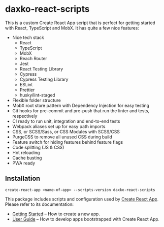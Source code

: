# daxko-react-scripts

This is a custom Create React App script that is perfect for getting started with React, TypeScript
and MobX. It has quite a few nice features:

- Nice tech stack
    - React
    - TypeScript
    - MobX
    - Reach Router
    - Jest
    - React Testing Library 
    - Cypress
    - Cypress Testing Library
    - ESLint
    - Prettier
    - husky/lint-staged
- Flexible folder structure
- MobX root store pattern with Dependency Injection for easy testing
- Git hooks for pre-commit and pre-push that run the linter and tests, respectively
- CI ready to run unit, integration and end-to-end tests
- Webpack aliases set up for easy path imports
- CSS, or SCSS/Sass, or CSS Modules with SCSS/CSS
- PurgeCSS to remove all unused CSS during build
- Feature switch for hiding features behind feature flags
- Code splitting (JS & CSS)
- Hot reloading
- Cache busting
- PWA ready

## Installation

`create-react-app <name-of-app> --scripts-version daxko-react-scripts`

This package includes scripts and configuration used by [Create React App](https://github.com/facebook/create-react-app).<br>
Please refer to its documentation:

- [Getting Started](https://facebook.github.io/create-react-app/docs/getting-started) – How to create a new app.
- [User Guide](https://facebook.github.io/create-react-app/) – How to develop apps bootstrapped with Create React App.
